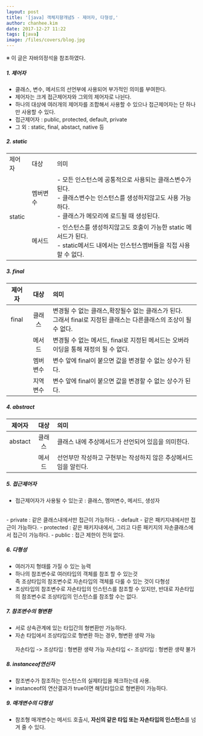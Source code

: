 ```yaml
---
layout: post
title: '[java] 객체지향개념5 - 제어자, 다형성,'
author: chanhee.kim
date: 2017-12-27 11:22
tags: [java]
image: /files/covers/blog.jpg
---
```


※ 이 글은 자바의정석을 참조하였다.

##### 1. 제어자
 - 클래스, 변수, 메서드의 선언부에 사용되어 부가적인 의미를 부여한다.
 - 제어자는 크게 접근제어자와 그외의 제어자로 나뉜다.
 - 하나의 대상에 여러개의 제어자를 조합해서 사용할 수 있으나 접근제어자는 단 하나만 사용할 수 있다.
 - 접근제어자 : public, protected, default, private
 - 그     외 : static, final, abstact, native 등

##### 2. static

<table>
	<tr>
		<td>제어자</td>
		<td>대상</td>
    <td>의미</td>
	</tr>
	<tr>
		<td rowspan="2">static</td>
    <td>멤버변수</td>
		<td>- 모든 인스턴스에 공통적으로 사용되는 클래스변수가 된다.<br> - 클래스변수는 인스턴스를 생성하지않고도 사용 가능하다.<br> - 클래스가 메모리에 로드될 때 생성된다.</td>
	</tr>
	<tr>
    <td>메서드</td>
		<td>- 인스턴스를 생성하지않고도 호출이 가능한 static 메서드가 된다. <br>- static메서드 내에서는 인스턴스멤버들을 직접 사용할 수 없다.</td>
	</tr>
</table>

##### 3. final

| 제어자 | 대상 |의미|
|:---:|:---:|:---|
|final|클래스|변경될 수 없는 클래스,확장될수 없는 클래스가 된다.<br> 그래서 final로 지정된 클래스는 다른클래스의 조상이 될 수 없다.|
||메서드|변경될 수 없는 메서드, final로 지정된 메서드는 오버라이딩을 통해 재정의 될 수 없다.|
||멤버변수|변수 앞에 final이 붙으면 값을 변경할 수 없는 상수가 된다.|
||지역변수|변수 앞에 final이 붙으면 값을 변경할 수 없는 상수가 된다.|

##### 4. abstract

| 제어자 | 대상 |의미|
|:---:|:---:|:---|
|abstact|클래스|클래스 내에 추상메서드가 선언되어 있음을 의미한다.|
||메서드|선언부만 작성하고 구현부는 작성하지 않은 추상메서드임을 알린다.|


##### 5. 접근제어자
 - 접근제어자가 사용될 수 있는곳 : 클래스, 멤머변수, 메서드, 생성자
<br>
 - private : 같은 클래스내에서만 접근이 가능하다.
 - default - 같은 패키지내에서만 접근이 가능하다.
 - protected : 같은 패키지내에서, 그리고 다른 패키지의 자손클래스에서 접근이 가능하다.
 - public : 접근 제한이 전혀 없다.

##### 6. 다형성
 - 여러가지 형태를 가질 수 있는 능력
 - 하나의 참조변수로 여러타입의 객체를 참조 할 수 있는것<br>
 즉 조상타입의 참조변수로 자손타입의 객체를 다룰 수 있는 것이 다형성
 - 조상타입의 참조변수로 자손타입의 인스턴스를 참조할 수 있지만, 반대로 자손타입의 참조변수로 조상타입의 인스턴스를 참조할 수는 없다.

##### 7. 참조변수의 형변환
 - 서로 상속관계에 있는 타입간의 형변환만 가능하다.
 - 자손 타입에서 조상타입으로 형변환 하는 경우, 형변환 생략 가능<br><br>
 자손타입 -> 조상타입 : 형변환 생략 가능
 자손타입 <- 조상타입 : 형변환 생략 불가

##### 8. instanceof연산자
 - 참조변수가 참조하는 인스턴스의 실제타입을 체크하는데 사용.
 - instanceof의 연산결과가 true이면 해당타입으로 형변환이 가능하다.

##### 9. 매개변수의 다형성
 - 참조형 매개변수는 메서드 호출시, **자신의 같은 타입 또는 자손타입의 인스턴스**를 넘겨 줄 수 있다.
